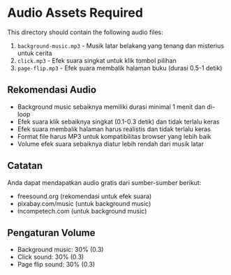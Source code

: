 # Audio Assets Required

This directory should contain the following audio files:

1. `background-music.mp3` - Musik latar belakang yang tenang dan misterius untuk cerita
2. `click.mp3` - Efek suara singkat untuk klik tombol pilihan
3. `page-flip.mp3` - Efek suara membalik halaman buku (durasi 0.5-1 detik)

## Rekomendasi Audio
- Background music sebaiknya memiliki durasi minimal 1 menit dan di-loop
- Efek suara klik sebaiknya singkat (0.1-0.3 detik) dan tidak terlalu keras
- Efek suara membalik halaman harus realistis dan tidak terlalu keras
- Format file harus MP3 untuk kompatibilitas browser yang lebih baik
- Volume efek suara sebaiknya diatur lebih rendah dari musik latar

## Catatan
Anda dapat mendapatkan audio gratis dari sumber-sumber berikut:
- freesound.org (rekomendasi untuk efek suara)
- pixabay.com/music (untuk background music)
- incompetech.com (untuk background music)

## Pengaturan Volume
- Background music: 30% (0.3)
- Click sound: 30% (0.3)
- Page flip sound: 30% (0.3) 